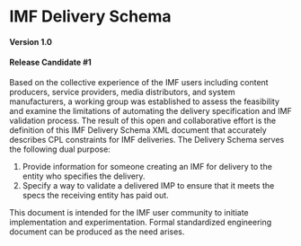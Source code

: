 # IMF Delivery Schema
#### Version 1.0
#### Release Candidate #1

Based on the collective experience of the IMF users including content producers, service providers, media distributors, and system manufacturers, a working group was established to assess the feasibility and examine the limitations of automating the delivery specification and IMF validation process. The result of this open and collaborative effort is the definition of this IMF Delivery Schema XML document that accurately describes CPL constraints for IMF deliveries. The Delivery Schema serves the following dual purpose:

1. Provide information for someone creating an IMF for delivery to the entity who specifies the delivery.
2. Specify a way to validate a delivered IMP to ensure that it meets the specs the receiving entity has paid out.

This document is intended for the IMF user community to initiate implementation and experimentation. Formal standardized engineering document can be produced as the need arises. 
